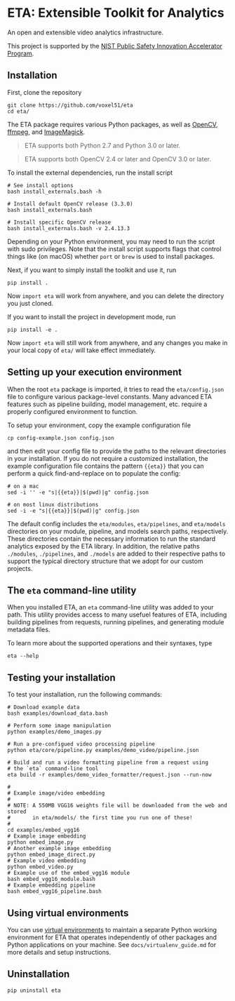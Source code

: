 # ETA: Extensible Toolkit for Analytics

An open and extensible video analytics infrastructure.

This project is supported by the [NIST Public Safety Innovation Accelerator
Program](https://www.nist.gov/news-events/news/2017/06/nist-awards-385-million-accelerate-public-safety-communications).


## Installation

First, clone the repository

```shell
git clone https://github.com/voxel51/eta
cd eta/
```

The ETA package requires various Python packages, as well as
[OpenCV](http://opencv.org),
[ffmpeg](https://www.ffmpeg.org), and
[ImageMagick](https://www.imagemagick.org/script/index.php).

> ETA supports both Python 2.7 and Python 3.0 or later.

> ETA supports both OpenCV 2.4 or later and OpenCV 3.0 or later.

To install the external dependencies, run the install script

```shell
# See install options
bash install_externals.bash -h

# Install default OpenCV release (3.3.0)
bash install_externals.bash

# Install specific OpenCV release
bash install_externals.bash -v 2.4.13.3
```

Depending on your Python environment, you may need to run the script with
sudo privileges. Note that the install script supports flags that control
things like (on macOS) whether `port` or `brew` is used to install packages.

Next, if you want to simply install the toolkit and use it, run

```shell
pip install .
```

Now `import eta` will work from anywhere, and you can delete the directory you
just cloned.

If you want to install the project in development mode, run

```shell
pip install -e .
```

Now `import eta` will still work from anywhere, and any changes you make in
your local copy of `eta/` will take effect immediately.


## Setting up your execution environment

When the root `eta` package is imported, it tries to read the `eta/config.json`
file to configure various package-level constants. Many advanced ETA features
such as pipeline building, model management, etc. require a properly configured
environment to function.

To setup your environment, copy the example configuration file

```shell
cp config-example.json config.json
```

and then edit your config file to provide the paths to the relevant
directories in your installation. If you do not require a customized
installation, the example configuration file contains the pattern `{{eta}}`
that you can perform a quick find-and-replace on to populate the config:

```shell
# on a mac
sed -i '' -e "s|{{eta}}|$(pwd)|g" config.json

# on most linux distributions
sed -i -e "s|{{eta}}|$(pwd)|g" config.json
```

The default config includes the `eta/modules`, `eta/pipelines`, and
`eta/models` directories on your module, pipeline, and models search paths,
respectively. These directories contain the necessary information to run the
standard analytics exposed by the ETA library. In addition, the relative paths
`./modules`, `./pipelines`, and `./models` are added to their respective paths
to support the typical directory structure that we adopt for our custom
projects.


## The `eta` command-line utility

When you installed ETA, an `eta` command-line utility was added to your path.
This utility provides access to many usefuel features of ETA, including
building pipelines from requests, running pipelines, and generating module
metadata files.

To learn more about the supported operations and their syntaxes, type

```
eta --help
```


## Testing your installation

To test your installation, run the following commands:

```shell
# Download example data
bash examples/download_data.bash

# Perform some image manipulation
python examples/demo_images.py

# Run a pre-configued video processing pipeline
python eta/core/pipeline.py examples/demo_video/pipeline.json

# Build and run a video formatting pipeline from a request using
# the `eta` command-line tool
eta build -r examples/demo_video_formatter/request.json --run-now

#
# Example image/video embedding
#
# NOTE: A 550MB VGG16 weights file will be downloaded from the web and stored
#       in eta/models/ the first time you run one of these!
#
cd examples/embed_vgg16
# Example image embedding
python embed_image.py
# Another example image embedding
python embed_image_direct.py
# Example video embedding
python embed_video.py
# Example use of the embed_vgg16 module
bash embed_vgg16_module.bash
# Example embedding pipeline
bash embed_vgg16_pipeline.bash
```

## Using virtual environments

You can use [virtual environments](https://virtualenv.pypa.io/en/stable) to
maintain a separate Python working environment for ETA that operates
independently of other packages and Python applications on your machine. See
`docs/virtualenv_guide.md` for more details and setup instructions.


## Uninstallation

```shell
pip uninstall eta
```
